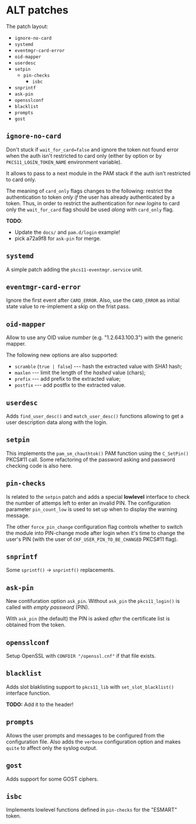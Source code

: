 # ALT patches

The patch layout:

* `ignore-no-card`
* `systemd`
* `eventmgr-card-error`
* `oid-mapper`
* `userdesc`
* `setpin`
  * `pin-checks`
    * `isbc`
* `snprintf`
* `ask-pin`
* `opensslconf`
* `blacklist`
* `prompts`
* `gost`


## `ignore-no-card`

Don't stuck if `wait_for_card=false` and ignore the token not found
error when the auth isn't restricted to card only (either by option or
by `PKCS11_LOGIN_TOKEN_NAME` environment variable).

It allows to pass to a next module in the PAM stack if the auth isn't
restricted to card only.

The meaning of `card_only` flags changes to the following:
restrict the authentication to token _only if_ the user has
already authenticated by a token. Thus, in order to restrict the
authentication for _new logins_ to card only the `wait_for_card` flag
should be used _along_ with `card_only` flag.

**TODO**:
* Update the `docs/` and `pam.d/login` example!
* pick a72a9f8 for `ask-pin` for merge.

## `systemd`

A simple patch adding the `pkcs11-eventmgr.service` unit.


## `eventmgr-card-error`

Ignore the first event after `CARD_ERROR`. Also, use the `CARD_ERROR`
as initial state value to re-implement a skip on the frist pass.


## `oid-mapper`

Allow to use any OID value _number_ (e.g. "1.2.643.100.3") with the
generic mapper.

The following new options are also supported:

* `scramble` (`true | false`) --- hash the extracted value with SHA1
  hash;
* `maxlen` --- limit the length of the _hashed_ value (chars);
* `prefix` --- add prefix to the extracted value;
* `postfix` --- add postfix to the extracted value.


## `userdesc`

Adds `find_user_desc()` and `match_user_desc()` functions allowing to
get a user description data along with the login.


## `setpin`

This implements the `pam_sm_chauthtok()` PAM function using the
`C_SetPin()` PKCS#11 call. Some refactoring of the password asking and
password checking code is also here.

## `pin-checks`

Is related to the `setpin` patch and adds a special **lowlevel**
interface to check the number of attemps left to enter an
invalid PIN. The configuration parameter `pin_count_low` is used to
set up when to display the warning message.

The other `force_pin_change` configuration flag controls whether to
switch the module into PIN-change mode after login when it's time to
change the user's PIN (with the user of `CKF_USER_PIN_TO_BE_CHANGED`
PKCS#11 flag).


## `snprintf`

Some `sprintf()` -> `snprintf()` replacements.


## `ask-pin`

New contifuration option `ask_pin`. Without `ask_pin` the
`pkcs11_login()` is called with _empty password_ (PIN).

With `ask_pin` (the default) the PIN is asked _after_ the certificate
list is obtained from the token.


## `opensslconf`

Setup OpenSSL with `CONFDIR "/openssl.cnf"` if that file exists.


## `blacklist`

Adds slot blaklisting support to `pkcs11_lib` with
`set_slot_blacklist()` interface function.

**TODO:** Add it to the header!


## `prompts`

Allows the user prompts and messages to be configured from the
configuration file. Also adds the `verbose` configuration option and
makes `quite` to affect only the syslog output.


## `gost`

Adds support for some GOST ciphers.


## `isbc`

Implements lowlevel functions defined in `pin-checks` for the "ESMART"
token.
